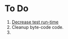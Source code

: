 # To Do

1. [Decrease test run-time](https://github.com/keyboardDrummer/Blender/issues/18)
2. Cleanup byte-code code.
3. 